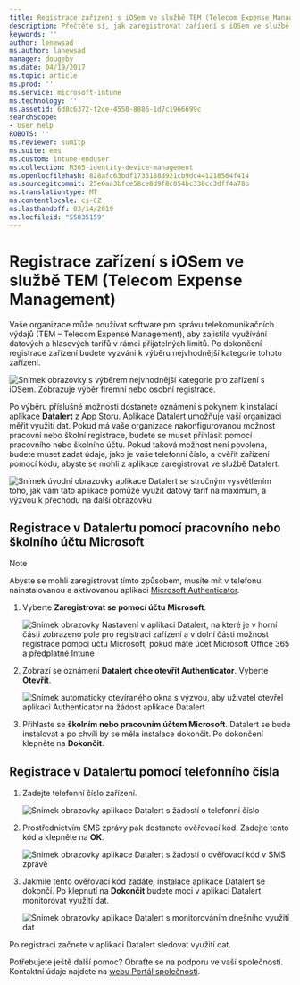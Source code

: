 ```yaml
---
title: Registrace zařízení s iOSem ve službě TEM (Telecom Expense Management) pomocí Intune
description: Přečtěte si, jak zaregistrovat zařízení s iOSem ve službě TEM (Telecom Expense Management).
keywords: ''
author: lenewsad
ms.author: lanewsad
manager: dougeby
ms.date: 04/19/2017
ms.topic: article
ms.prod: ''
ms.service: microsoft-intune
ms.technology: ''
ms.assetid: 6d8c6372-f2ce-4558-8886-1d7c1966699c
searchScope:
- User help
ROBOTS: ''
ms.reviewer: sumitp
ms.suite: ems
ms.custom: intune-enduser
ms.collection: M365-identity-device-management
ms.openlocfilehash: 828afc63bdf1735188d921cb9dc441218564f414
ms.sourcegitcommit: 25e6aa3bfce58ce8d9f8c054bc338cc3dff4a78b
ms.translationtype: MT
ms.contentlocale: cs-CZ
ms.lasthandoff: 03/14/2019
ms.locfileid: "55835159"
---
```

# <a name="enroll-your-ios-device-in-telecom-expense-management"></a>Registrace zařízení s iOSem ve službě TEM (Telecom Expense Management)

Vaše organizace může používat software pro správu telekomunikačních výdajů (TEM – Telecom Expense Management), aby zajistila využívání datových a hlasových tarifů v rámci přijatelných limitů. Po dokončení registrace zařízení budete vyzváni k výběru nejvhodnější kategorie tohoto zařízení.

  ![Snímek obrazovky s výběrem nejvhodnější kategorie pro zařízení s iOSem. Zobrazuje výběr firemní nebo osobní registrace.](./media/ios-enroll-10-tem-select-best-category.png)

Po výběru příslušné možnosti dostanete oznámení s pokynem k instalaci aplikace [__Datalert__](https://itunes.apple.com/app/datalert/id771029268?mt=8) z App Storu. Aplikace Datalert umožňuje vaší organizaci měřit využití dat. Pokud má vaše organizace nakonfigurovanou možnost pracovní nebo školní registrace, budete se muset přihlásit pomocí pracovního nebo školního účtu. Pokud taková možnost není povolena, budete muset zadat údaje, jako je vaše telefonní číslo, a ověřit zařízení pomocí kódu, abyste se mohli z aplikace zaregistrovat ve službě Datalert.

  ![Snímek úvodní obrazovky aplikace Datalert se stručným vysvětlením toho, jak vám tato aplikace pomůže využít datový tarif na maximum, a výzvou k přechodu na další obrazovku](./media/ios-enroll-11-tem-datalert-setup.png)

## <a name="enroll-into-datalert-using-your-microsoft-work-or-school-account"></a>Registrace v Datalertu pomocí pracovního nebo školního účtu Microsoft

> [!NOTE]
> Abyste se mohli zaregistrovat tímto způsobem, musíte mít v telefonu nainstalovanou a aktivovanou aplikaci [Microsoft Authenticator](https://docs.microsoft.com/azure/multi-factor-authentication/end-user/microsoft-authenticator-app-how-to).

1. Vyberte __Zaregistrovat se pomocí účtu Microsoft__.

   ![Snímek obrazovky Nastavení v aplikaci Datalert, na které je v horní části zobrazeno pole pro registraci zařízení a v dolní části možnost registrace pomocí účtu Microsoft, pokud máte účet Microsoft Office 365 a předplatné Intune](./media/ios-enroll-11a-tem-datalert-enroll-msft-account.png)

2. Zobrazí se oznámení __Datalert chce otevřít Authenticator__. Vyberte __Otevřít__.

   ![Snímek automaticky otevíraného okna s výzvou, aby uživatel otevřel aplikaci Authenticator na žádost aplikace Datalert](./media/ios-enroll-11b-tem-datalert-open-authenticator.png)

3. Přihlaste se __školním nebo pracovním účtem Microsoft__. Datalert se bude instalovat a po chvíli by se měla instalace dokončit. Po dokončení klepněte na __Dokončit__.

## <a name="enroll-into-datalert-using-your-phone-number"></a>Registrace v Datalertu pomocí telefonního čísla

1. Zadejte telefonní číslo zařízení.

   ![Snímek obrazovky aplikace Datalert s žádostí o telefonní číslo](./media/ios-enroll-12-tem-datalert-phone-number.png)

2. Prostřednictvím SMS zprávy pak dostanete ověřovací kód. Zadejte tento kód a klepněte na __OK__.

   ![Snímek obrazovky aplikace Datalert s žádostí o ověřovací kód v SMS zprávě](./media/ios-enroll-13-tem-datalert-sms.png)

3. Jakmile tento ověřovací kód zadáte, instalace aplikace Datalert se dokončí. Po klepnutí na __Dokončit__ budete moci v aplikaci Datalert monitorovat využití dat.

   ![Snímek obrazovky aplikace Datalert s monitorováním dnešního využití dat](./media/ios-enroll-14-tem-datalert-monitoring-active.png)

Po registraci začnete v aplikaci Datalert sledovat využití dat.

Potřebujete ještě další pomoc? Obraťte se na podporu ve vaší společnosti. Kontaktní údaje najdete na [webu Portál společnosti](https://go.microsoft.com/fwlink/?linkid=2010980).
